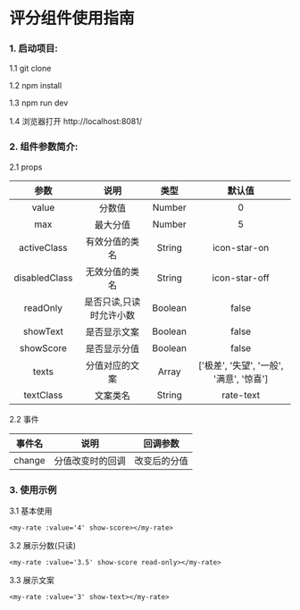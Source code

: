 # 评分组件使用指南

### 1. 启动项目:

1.1 git clone

1.2  npm install

1.3 npm run dev

1.4 浏览器打开 http://localhost:8081/

### 2. 组件参数简介:

2.1 props

|     参数      |          说明           |  类型   |                  默认值                  |
| :-----------: | :---------------------: | :-----: | :--------------------------------------: |
|     value     |         分数值          | Number  |                    0                     |
|      max      |        最大分值         | Number  |                    5                     |
|  activeClass  |     有效分值的类名      | String  |               icon-star-on               |
| disabledClass |     无效分值的类名      | String  |              icon-star-off               |
|   readOnly    | 是否只读,只读时允许小数 | Boolean |                  false                   |
|   showText    |      是否显示文案       | Boolean |                  false                   |
|   showScore   |      是否显示分值       | Boolean |                  false                   |
|     texts     |     分值对应的文案      |  Array  | ['极差', '失望', '一般', '满意', '惊喜'] |
|   textClass   |        文案类名         | String  |                rate-text                 |

2.2 事件

| 事件名 |       说明       |   回调参数   |
| :----: | :--------------: | :----------: |
| change | 分值改变时的回调 | 改变后的分值 |

### 3. 使用示例

3.1 基本使用

```vue
<my-rate :value='4' show-score></my-rate>
```

3.2 展示分数(只读)

```vue
<my-rate :value='3.5' show-score read-only></my-rate>
```

3.3 展示文案

```vue
<my-rate :value='3' show-text></my-rate>
```


